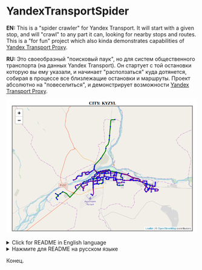 # YandexTransportSpider

**EN:** This is a "spider crawler" for Yandex Transport. It will start with a given stop, and will "crawl" to any part it can, looking for nearby stops and routes. This is a "for fun" project which also kinda demonstrates capabilities of [Yandex Transport Proxy](https://github.com/OwlSoul/YandexTransportProxy).

**RU:** Это своеобразный "поисковый паук", но для систем общественного транспорта (на данных Yandex Transport). Он стартует с той остановки которую вы ему указали, и начинает "расползаться" куда дотянется, собирая в процессе все близлежащие остановки и маршруты. Проект абсолютно на "повеселиться", и демонстрирует возможности [Yandex Transport Proxy](https://github.com/OwlSoul/YandexTransportProxy).

![Yandex Transport Spider](https://github.com/OwlSoul/Images/raw/master/YandexTransportSpider/screenshot-1.png)
 
<details>
<summary> Click for README in English language</summary>
 Here be dragons
 </details>
 
 
<details>
<summary> Нажмите для README на русском языке </summary>
 
## Зачем оно надо?

Если отложить в сторону версию "меня адски прет смотреть на разрастающиеся графы" - эта штука просто берет и составляет базу данных общественного транспорта начиная с той точки которую вы ей указали. При этом данные в базе будут "от Яндекса", а это очень много полезной и вкусной информации, которую потом можно использовать **ОФФЛАЙН**. 

Небольшой **изолированый**(!!!) город (Якутск, Чита, Сыктывкар... Кы... Кызыл, да храни его господь) "паук" растащит на базу где-то за 6-12 часов при частоте запросов к Яндексу "1 в минуту". Почему так важно что город изолированный? А потому что если запустить эту штуку в Екатеринбурге она со временем найдет маршрут до Челябинска, Кургана и, возможно, Перми, и поползет туда. Про Москву и область и думать страшно. На данный момент "THERE IS NO STOPPING THE SPIDER" и он не успокоится пока не найдет все до чего дотянется. 

Паука, кстати, можно остановить в любой момент, и потом продолжить указав новую стартовую точку, или ту же самую (он там сам разберется), главное не трогать и не изменять базу - очередь запросов он тоже хранит в ней (бууу, буууу, плохой паттерн, бууууу!!!). Я лично запускаю его на каком-то крупном городе когда выхожу из дома, а вечером прихожу и "прусь на разросшийся граф".

 ## И как заставить его работать?
 
 Пауку для работы нужны три вещи:
 1. Работающий интернет (duh)
 2. Запущенный и доступный по сети [Yandex Transport Proxy](https://github.com/OwlSoul/YandexTransportProxy)
 3. Подготовленная база данных.
 
### Запуск Yandex Transport Proxy

Лучше всего запускать прокси на той же машине что и паука, и в докер-контейнере:

```
docker pull owlsoul/ytproxy:latest
docker run -t -d --name ytproxy --restart unless-stopped -p 25555:25555 owlsoul/ytproxy:latest
```

Готово.

### Готовим пауку базу данных

Создаем пользователя:

```
CREATE USER yandex_transport WITH ENCRYPTED PASSWORD 'password';
```

Создаем базу данных, и заполняем ее нужными таблицами, потом даем созданному пользователю абсолютную ВЛАСТЬ:
```
CREATE DATABASE yandex_transport;

\c yandex_transport;

CREATE TABLE stops (
    stop_id varchar PRIMARY KEY,
    name varchar,
    region varchar,
    timestamp timestamptz,
    data jsonb
);

CREATE TABLE ROUTES (
    route_id varchar PRIMARY KEY,
    thread_id varchar,
    name varchar,
    type varchar,
    region varchar,
    timestamp timestamptz,
    data jsonb
);

CREATE TABLE queue (
    id serial PRIMARY KEY,
    type varchar,
    data_id varchar,
    thread_id varchar
);

GRANT ALL PRIVILEGES ON SCHEMA public TO yandex_transport;
GRANT ALL PRIVILEGES ON ALL TABLES IN SCHEMA public TO yandex_transport;
GRANT ALL PRIVILEGES ON ALL SEQUENCES IN SCHEMA public TO yandex_transport;
GRANT ALL PRIVILEGES ON DATABASE yandex_transport TO yandex_transport;
```

Паук по умолочанию будет работать именно с этой базой и с таким паролем.

### Запуск самого паука

Пауку нужна библиотека [YandexTransportWebdriverAPI-Python](https://github.com/OwlSoul/YandexTransportWebdriverAPI-Python), ну и еще там до кучи барахла всякого, немного.

```
pip3 install psycopg2-binary
pip3 install yandex_transport_webdriver_api
```

Запускаем паука, например с остановки ["Улица Чкалова"](https://yandex.ru/maps/19/syktyvkar/?ll=50.808973%2C61.678116&masstransit%5BstopId%5D=1680722687&mode=stop&z=16) в Сыктывкаре:

```
./transport_spider.py 1680722687 --database yandex_transport
```

Все, паук пополз. Часов через 16 закончит, у вас будет база ВСЕГО общественного транспота города Сыктывкар (по версии Яндекса, он все-таки может чего-то не знать).

### Немного о базе данных
В таблицах stops и routes в базе есть поле _data_ типа _jsonb_. В это поле паук пишет ответ от Яндекса в формате JSON, и там есть ну просто вся необходимая остановка по марштуру (траектория, остальные остановки) или остановке (координаты, проходящие маршруты). Яндекс свой JSON постоянно меняет, и документировать его очень неблагодарное дело, но читается оно достаточно легко и понятно. Примеры можно посмотреть [здесь](https://github.com/OwlSoul/YandexTransportProxy/wiki), паук оперирует методами [getStopInfo](https://github.com/OwlSoul/YandexTransportProxy/wiki/%D0%9F%D1%80%D0%B8%D0%BC%D0%B5%D1%80:-getStopInfo) и [getRouteInfo](https://github.com/OwlSoul/YandexTransportProxy/wiki/%D0%9F%D1%80%D0%B8%D0%BC%D0%B5%D1%80:-getRouteInfo).

#### Структура таблицы stops:
_stop_id_ - ID остановки \
_name_ - имя остановки \
_region_ - регион остановки \
_timestamp_ - время, когда остановка была добавлена в базу \
_data_ - JSON ответ от getStopInfo Яндекса \

#### Структура таблицы routes:
_route_id_ - ID маршрута \
_type_ - тип маршрута (автобус, троллейбус и т.д.) \
_name_ - имя маршрута \
_region_ - не используется, пока оставлено чтобы "что-то не сломать", потом уберу (никогда) \
_timestamp_ - время, когда маршрут был добавлена в базу \
_data_ - JSON ответ от getRouteInfo Яндекса \

#### Таблица queue:
Это очередь запросов для "паука", лучше эту штуку не трогать.

_id_ - порядковый номер
_type_ - тип запроса, 'stop' или 'route' \
_data_id_ - здесь будет или _stop_id_ остановки, или _route_id_ маршрута \
_thread_id_ - маршруту для идентификации нужен еще и ID "линии" (туда, обратно, альтернативная и.т.д) \

### Параметры командной строки для паука

```
positional arguments:
  stop_id              Starting stop ID

optional arguments:
  -h, --help           запросить о помощи
  -v, --version        запросить версию приложения
  --ytproxy_host HOST  хост Yandex Transport Proxy, по умолчанию 127.0.0.1
  --ytproxy_port PORT  порт Yandex Transport Proxy port, по умолчанию 25555
  --database DB_NAME   имя базы данных, по умолчанию yandex_transport
  --db_host DB_HOST    хост базы данных, по умолчанию localhost
  --db_port DB_PORT    порт базы данных, по умолчанию 5432
  --db_user DB_USER    имя пользователя базы данных, по умолчанию yandex_transport
  --db_password PASS   пароль базы данных, по умолчанию password
  --delay_lower D_LOW  нижний предел задержки между запросами, по умолчанию 40
  --delay_upper D_UP   нижний предел задержки между запросами, по умолчанию 60
```

Главное это указать stop_id. Как его получить? Очень просто.
Нужно "кликнуть" на желаемую остановку в Яндекс.Картах и посмотреть URL остановки в адресной строке браузера. \
Например для остановки "Магазин Мелодия" в Химках:

https://yandex.ru/maps/10758/himki/?ll=37.438354%2C55.891513&masstransit%5BstopId%5D=stop__9680782&mode=stop&z=19

Здесь stop_id это **stop__9680782**. Какой-то определенной логике ID мершрутов и остановок не поддаются, может быть любая строка, порой очень и очень вычурная, так что просто спарсить всю базу данных Яндекса по транспорту перебором не выйдет.

Задержка между запросами (по умолчанию - случайное число в районе 1 минуты) управляется через _--delay_lower_ и _--delay_upper_.



 </details>
 
 Конец.
